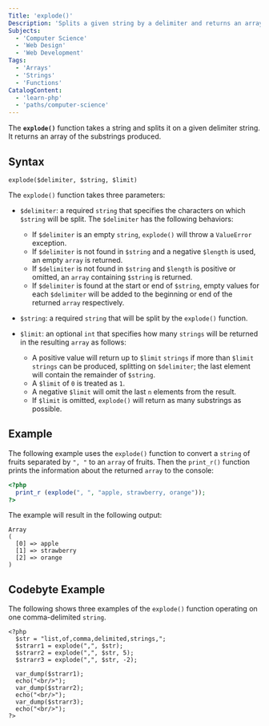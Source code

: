 ```yaml
---
Title: 'explode()'
Description: 'Splits a given string by a delimiter and returns an array of the substrings produced.'
Subjects:
  - 'Computer Science'
  - 'Web Design'
  - 'Web Development'
Tags:
  - 'Arrays'
  - 'Strings'
  - 'Functions'
CatalogContent:
  - 'learn-php'
  - 'paths/computer-science'
---
```


The **`explode()`** function takes a string and splits it on a given delimiter string. It returns an array of the substrings produced.

## Syntax

```pseudo
explode($delimiter, $string, $limit)
```

The `explode()` function takes three parameters:

- `$delimiter`: a required `string` that specifies the characters on which `$string` will be split. The `$delimiter` has the following behaviors:

  - If `$delimiter` is an empty `string`, `explode()` will throw a `ValueError` exception.
  - If `$delimiter` is not found in `$string` and a negative `$length` is used, an empty `array` is returned.
  - If `$delimiter` is not found in `$string` and `$length` is positive or omitted, an `array` containing `$string` is returned.
  - If `$delimiter` is found at the start or end of `$string`, empty values for each `$delimiter` will be added to the beginning or end of the returned `array` respectively.

- `$string`: a required `string` that will be split by the `explode()` function.
- `$limit`: an optional `int` that specifies how many `strings` will be returned in the resulting `array` as follows:

  - A positive value will return up to `$limit` `strings` if more than `$limit` `strings` can be produced, splitting on `$delimiter`; the last element will contain the remainder of `$string`.
  - A `$limit` of `0` is treated as `1`.
  - A negative `$limit` will omit the last `n` elements from the result.
  - If `$limit` is omitted, `explode()` will return as many substrings as possible.

## Example

The following example uses the `explode()` function to convert a `string` of fruits separated by `", "` to an `array` of fruits. Then the `print_r()` function prints the information about the returned `array` to the console:

```php
<?php
  print_r (explode(", ", "apple, strawberry, orange"));
?>
```

The example will result in the following output:

```shell
Array
(
  [0] => apple
  [1] => strawberry
  [2] => orange
)
```

## Codebyte Example

The following shows three examples of the `explode()` function operating on one comma-delimited `string`.

```codebyte/php
<?php
  $str = "list,of,comma,delimited,strings,";
  $strarr1 = explode(",", $str);
  $strarr2 = explode(",", $str, 5);
  $strarr3 = explode(",", $str, -2);

  var_dump($strarr1);
  echo("<br/>");
  var_dump($strarr2);
  echo("<br/>");
  var_dump($strarr3);
  echo("<br/>");
?>
```
